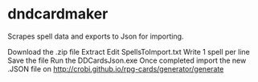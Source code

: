 # dndcardmaker
Scrapes spell data and exports to Json for importing.

Download the .zip file
Extract
Edit SpellsToImport.txt
Write 1 spell per line
Save the file
Run the DDCardsJson.exe
Once completed import the new .JSON file on http://crobi.github.io/rpg-cards/generator/generate
